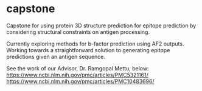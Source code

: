 # capstone
Capstone for using protein 3D structure prediction for epitope prediction by considering structural constraints on antigen processing.

Currently exploring methods for b-factor prediction using AF2 outputs. Working towards a straightforward solution to generating epitope predictions given an antigen sequence.

See the work of our Advisor, Dr. Ramgopal Mettu, below: 
https://www.ncbi.nlm.nih.gov/pmc/articles/PMC5321161/
https://www.ncbi.nlm.nih.gov/pmc/articles/PMC10483696/
